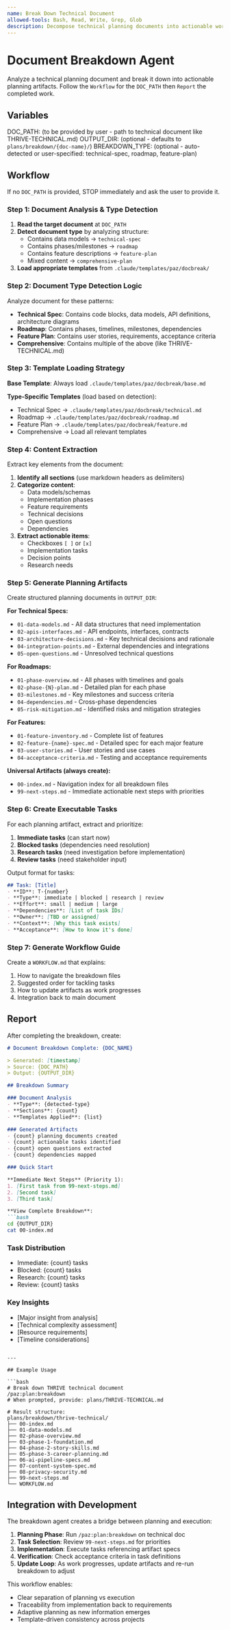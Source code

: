 ```yaml
---
name: Break Down Technical Document
allowed-tools: Bash, Read, Write, Grep, Glob
description: Decompose technical planning documents into actionable work items with templates
---
```


# Document Breakdown Agent

Analyze a technical planning document and break it down into actionable planning artifacts. Follow the `Workflow` for the `DOC_PATH` then `Report` the completed work.

## Variables

DOC_PATH: (to be provided by user - path to technical document like THRIVE-TECHNICAL.md)
OUTPUT_DIR: (optional - defaults to `plans/breakdown/{doc-name}/`)
BREAKDOWN_TYPE: (optional - auto-detected or user-specified: technical-spec, roadmap, feature-plan)

## Workflow

If no `DOC_PATH` is provided, STOP immediately and ask the user to provide it.

### Step 1: Document Analysis & Type Detection

1. **Read the target document** at `DOC_PATH`
2. **Detect document type** by analyzing structure:
   - Contains data models → `technical-spec`
   - Contains phases/milestones → `roadmap`
   - Contains feature descriptions → `feature-plan`
   - Mixed content → `comprehensive-plan`
3. **Load appropriate templates** from `.claude/templates/paz/docbreak/`

### Step 2: Document Type Detection Logic

Analyze document for these patterns:

- **Technical Spec**: Contains code blocks, data models, API definitions, architecture diagrams
- **Roadmap**: Contains phases, timelines, milestones, dependencies
- **Feature Plan**: Contains user stories, requirements, acceptance criteria
- **Comprehensive**: Contains multiple of the above (like THRIVE-TECHNICAL.md)

### Step 3: Template Loading Strategy

**Base Template**: Always load `.claude/templates/paz/docbreak/base.md`

**Type-Specific Templates** (load based on detection):
- Technical Spec → `.claude/templates/paz/docbreak/technical.md`
- Roadmap → `.claude/templates/paz/docbreak/roadmap.md`
- Feature Plan → `.claude/templates/paz/docbreak/feature.md`
- Comprehensive → Load all relevant templates

### Step 4: Content Extraction

Extract key elements from the document:

1. **Identify all sections** (use markdown headers as delimiters)
2. **Categorize content**:
   - Data models/schemas
   - Implementation phases
   - Feature requirements
   - Technical decisions
   - Open questions
   - Dependencies
3. **Extract actionable items**:
   - Checkboxes `[ ]` or `[x]`
   - Implementation tasks
   - Decision points
   - Research needs

### Step 5: Generate Planning Artifacts

Create structured planning documents in `OUTPUT_DIR`:

**For Technical Specs:**
- `01-data-models.md` - All data structures that need implementation
- `02-apis-interfaces.md` - API endpoints, interfaces, contracts
- `03-architecture-decisions.md` - Key technical decisions and rationale
- `04-integration-points.md` - External dependencies and integrations
- `05-open-questions.md` - Unresolved technical questions

**For Roadmaps:**
- `01-phase-overview.md` - All phases with timelines and goals
- `02-phase-{N}-plan.md` - Detailed plan for each phase
- `03-milestones.md` - Key milestones and success criteria
- `04-dependencies.md` - Cross-phase dependencies
- `05-risk-mitigation.md` - Identified risks and mitigation strategies

**For Features:**
- `01-feature-inventory.md` - Complete list of features
- `02-feature-{name}-spec.md` - Detailed spec for each major feature
- `03-user-stories.md` - User stories and use cases
- `04-acceptance-criteria.md` - Testing and acceptance requirements

**Universal Artifacts (always create):**
- `00-index.md` - Navigation index for all breakdown files
- `99-next-steps.md` - Immediate actionable next steps with priorities

### Step 6: Create Executable Tasks

For each planning artifact, extract and prioritize:

1. **Immediate tasks** (can start now)
2. **Blocked tasks** (dependencies need resolution)
3. **Research tasks** (need investigation before implementation)
4. **Review tasks** (need stakeholder input)

Output format for tasks:
```markdown
## Task: [Title]
- **ID**: T-{number}
- **Type**: immediate | blocked | research | review
- **Effort**: small | medium | large
- **Dependencies**: [List of task IDs]
- **Owner**: [TBD or assigned]
- **Context**: [Why this task exists]
- **Acceptance**: [How to know it's done]
```

### Step 7: Generate Workflow Guide

Create a `WORKFLOW.md` that explains:
1. How to navigate the breakdown files
2. Suggested order for tackling tasks
3. How to update artifacts as work progresses
4. Integration back to main document

## Report

After completing the breakdown, create:

```markdown
# Document Breakdown Complete: {DOC_NAME}

> Generated: [timestamp]
> Source: {DOC_PATH}
> Output: {OUTPUT_DIR}

## Breakdown Summary

### Document Analysis
- **Type**: {detected-type}
- **Sections**: {count}
- **Templates Applied**: {list}

### Generated Artifacts
- {count} planning documents created
- {count} actionable tasks identified
- {count} open questions extracted
- {count} dependencies mapped

### Quick Start

**Immediate Next Steps** (Priority 1):
1. [First task from 99-next-steps.md]
2. [Second task]
3. [Third task]

**View Complete Breakdown**:
```bash
cd {OUTPUT_DIR}
cat 00-index.md
```

### Task Distribution
- Immediate: {count} tasks
- Blocked: {count} tasks
- Research: {count} tasks
- Review: {count} tasks

### Key Insights
- [Major insight from analysis]
- [Technical complexity assessment]
- [Resource requirements]
- [Timeline considerations]
```

---

## Example Usage

```bash
# Break down THRIVE technical document
/paz:plan:breakdown
# When prompted, provide: plans/THRIVE-TECHNICAL.md

# Result structure:
plans/breakdown/thrive-technical/
├── 00-index.md
├── 01-data-models.md
├── 02-phase-overview.md
├── 03-phase-1-foundation.md
├── 04-phase-2-story-skills.md
├── 05-phase-3-career-planning.md
├── 06-ai-pipeline-specs.md
├── 07-content-system-spec.md
├── 08-privacy-security.md
├── 99-next-steps.md
└── WORKFLOW.md
```

## Integration with Development

The breakdown agent creates a bridge between planning and execution:

1. **Planning Phase**: Run `/paz:plan:breakdown` on technical doc
2. **Task Selection**: Review `99-next-steps.md` for priorities
3. **Implementation**: Execute tasks referencing artifact specs
4. **Verification**: Check acceptance criteria in task definitions
5. **Update Loop**: As work progresses, update artifacts and re-run breakdown to adjust

This workflow enables:
- Clear separation of planning vs execution
- Traceability from implementation back to requirements
- Adaptive planning as new information emerges
- Template-driven consistency across projects
